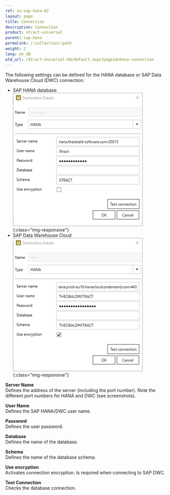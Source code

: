 ```yaml
---
ref: xu-sap-hana-02
layout: page
title: Connection
description: Connection
product: xtract-universal
parent: sap-hana
permalink: /:collection/:path
weight: 2
lang: en_GB
old_url: /Xtract-Universal-EN/default.aspx?pageid=hana-connection
---
```


The following settings can be defined for the HANA database or SAP Data Warehouse Cloud (DWC) connection:

- SAP HANA database
![hana-destination](/img/content/hana-destination2.png){:class="img-responsive"}
- SAP Data Warehouse Cloud
![hana-destination](/img/content/hana-destination.png){:class="img-responsive"}

**Server Name**<br>
Defines the address of the server (including the port number). Note the different port numbers for HANA and DWC (see screenshots).

**User Name**<br>
Defines the SAP HANA/DWC user name. 

**Password**<br>
Defines the user password.

**Database**<br> 
Defines the name of the database.
             
**Schema**<br>
Defines the name of the database schema.

**Use encryption**<br>
Activates connection encryption. Is required when connecting to SAP DWC.

**Test Connection**<br>
Checks the database connection.  